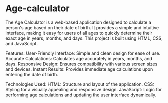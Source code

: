 # Age-calculator
The Age Calculator is a web-based application designed to calculate a person's age based on their date of birth. It provides a simple and intuitive interface, making it easy for users of all ages to quickly determine their exact age in years, months, and days. This project is built using HTML, CSS, and JavaScript.

Features:
User-Friendly Interface: Simple and clean design for ease of use.
Accurate Calculations: Calculates age accurately in years, months, and days.
Responsive Design: Ensures compatibility with various screen sizes and devices.
Instant Results: Provides immediate age calculations upon entering the date of birth.

Technologies Used:
HTML: Structure and layout of the application.
CSS: Styling for a visually appealing and responsive design.
JavaScript: Logic for performing age calculations and updating the user interface dynamically.

